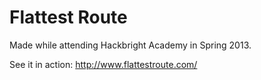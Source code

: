 # Flattest Route

Made while attending Hackbright Academy in Spring 2013.

See it in action: http://www.flattestroute.com/
